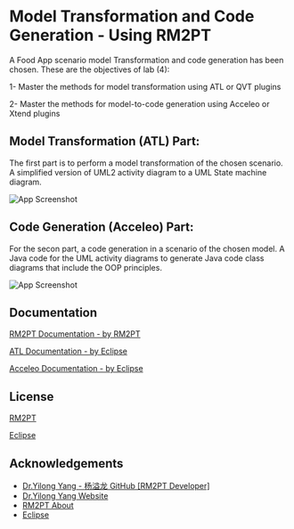 
# Model Transformation and Code Generation - Using RM2PT

A Food App scenario model Transformation and code generation has been chosen. These are the objectives of lab (4):

1- Master the methods for model transformation using ATL or QVT plugins

2- Master the methods for model-to-code generation using Acceleo or Xtend plugins
## Model Transformation (ATL) Part:
The first part is to perform a model transformation of the chosen scenario. A simplified version of UML2 activity diagram to a UML State machine diagram.

![App Screenshot](https://via.placeholder.com/468x300?text=App+Screenshot+Here)
## Code Generation (Acceleo) Part:
For the secon part, a code generation in a scenario of the chosen model. A Java code for the UML activity diagrams to generate Java code class diagrams that include the OOP principles.

![App Screenshot](https://via.placeholder.com/468x300?text=App+Screenshot+Here)
## Documentation

[RM2PT Documentation - by RM2PT](https://rm2pt.com/doc/dev/eclipsemda)

[ATL Documentation - by Eclipse](https://wiki.eclipse.org/ATL/User_Guide_-_Introduction)

[Acceleo Documentation - by Eclipse](https://wiki.eclipse.org/Acceleo/User_Guide)



## License

[RM2PT](https://rm2pt.com/)

[Eclipse](https://www.eclipse.org/legal/epl-2.0/)


## Acknowledgements

 - [Dr.Yilong Yang - 杨溢龙 GitHub [RM2PT Developer]](https://github.com/yylonly)
 - [Dr.Yilong Yang Website](https://yilong.io/)
 - [RM2PT About](https://rm2pt.com/about/)
 - [Eclipse](https://www.eclipse.org/home/whatis/)

